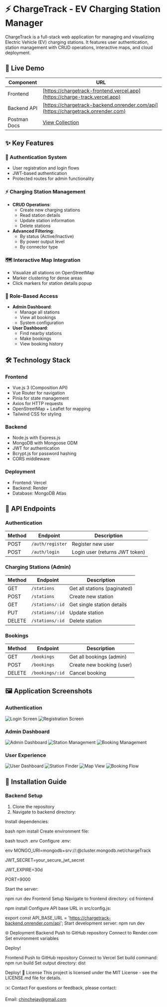 # ⚡ ChargeTrack - EV Charging Station Manager

ChargeTrack is a full-stack web application for managing and visualizing Electric Vehicle (EV) charging stations. It features user authentication, station management with CRUD operations, interactive maps, and cloud deployment.

## 🌟 Live Demo

| Component       | URL                                                                 |
|-----------------|---------------------------------------------------------------------|
| Frontend        | [https://chargetrack-frontend.vercel.app](https://charge-track.vercel.app) |
| Backend API     | [https://chargetrack-backend.onrender.com/api](https://chargetrack.onrender.com) |
| Postman Docs    | [View Collection](https://www.postman.com/your-workspace/collections/charge-track) |

## ✨ Key Features

### 🔐 Authentication System
- User registration and login flows
- JWT-based authentication
- Protected routes for admin functionality

### ⚡ Charging Station Management
- **CRUD Operations**:
  - Create new charging stations
  - Read station details
  - Update station information
  - Delete stations
- **Advanced Filtering**:
  - By status (Active/Inactive)
  - By power output level
  - By connector type

### 🗺️ Interactive Map Integration
- Visualize all stations on OpenStreetMap
- Marker clustering for dense areas
- Click markers for station details popup

### 👥 Role-Based Access
- **Admin Dashboard**:
  - Manage all stations
  - View all bookings
  - System configuration
- **User Dashboard**:
  - Find nearby stations
  - Make bookings
  - View booking history

## 🛠️ Technology Stack

### Frontend
- Vue.js 3 (Composition API)
- Vue Router for navigation
- Pinia for state management
- Axios for HTTP requests
- OpenStreetMap + Leaflet for mapping
- Tailwind CSS for styling

### Backend
- Node.js with Express.js
- MongoDB with Mongoose ODM
- JWT for authentication
- Bcrypt.js for password hashing
- CORS middleware

### Deployment
- Frontend: Vercel
- Backend: Render
- Database: MongoDB Atlas

## 📡 API Endpoints

### Authentication
| Method | Endpoint              | Description                     |
|--------|-----------------------|---------------------------------|
| POST   | `/auth/register`      | Register new user               |
| POST   | `/auth/login`         | Login user (returns JWT token)  |

### Charging Stations (Admin)
| Method | Endpoint             | Description                    |
|--------|----------------------|--------------------------------|
| GET    | `/stations`          | Get all stations (paginated)   |
| POST   | `/stations`          | Create new station             |
| GET    | `/stations/:id`      | Get single station details     |
| PUT    | `/stations/:id`      | Update station                 |
| DELETE | `/stations/:id`      | Delete station                 |

### Bookings
| Method | Endpoint             | Description                    |
|--------|----------------------|--------------------------------|
| GET    | `/bookings`          | Get all bookings (admin)       |
| POST   | `/bookings`          | Create new booking (user)      |
| DELETE | `/bookings/:id`      | Cancel booking                 |

## 🖼️ Application Screenshots

### Authentication
![Login Screen](https://github.com/user-attachments/assets/17c1f1c5-4f9c-4fcb-a68f-0f84286141fd)
![Registration Screen](https://github.com/user-attachments/assets/9956cddb-999f-4981-9cdc-0ef2eb3b6b0f)

### Admin Dashboard
![Admin Dashboard](https://github.com/user-attachments/assets/2c20772b-5cd2-4dce-a8da-2ca2c4a8e145)
![Station Management](https://github.com/user-attachments/assets/b8413ce9-82f6-4a5f-b1ef-3df4e5bb90b8)
![Booking Management](https://github.com/user-attachments/assets/96bacd15-982e-4f9a-bde4-5a6d9921d252)

### User Experience
![User Dashboard](https://github.com/user-attachments/assets/f0232492-afce-4815-87c4-10246222d55c)
![Station Finder](https://github.com/user-attachments/assets/9626533f-1a7f-4e7a-941b-cf4f97dfc22c)
![Map View](https://github.com/user-attachments/assets/3860bd11-7312-4b3c-957e-179cbe221c99)
![Booking Flow](https://github.com/user-attachments/assets/4acd4373-e9e4-48e9-ad1e-9d558f45f27f)

## 🚀 Installation Guide

### Backend Setup
1. Clone the repository
2. Navigate to backend directory:
  

Install dependencies:

bash
npm install
Create environment file:

bash
touch .env
Configure .env:

env
MONGO_URI=mongodb+srv://<username>:<password>@cluster.mongodb.net/chargeTrack

JWT_SECRET=your_secure_jwt_secret

JWT_EXPIRE=30d

PORT=9000

Start the server:


npm run dev
Frontend Setup
Navigate to frontend directory:
cd frontend



npm install
Configure API base URL in src/config.js:

export const API_BASE_URL = 'https://chargetrack-backend.onrender.com/api';
Start development server:
npm run dev


🌐 Deployment
Backend
Push to GitHub repository
Connect to Render.com
Set environment variables

Deploy!

Frontend
Push to GitHub repository
Connect to Vercel
Set build command: npm run build
Set output directory: dist

Deploy!
📝 License
This project is licensed under the MIT License - see the LICENSE.md file for details.

✉️ Contact
For questions or feedback, please contact:

Email: chinchejay@gmail.com


